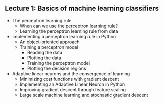 ##  Lecture 1: Basics of machine learning classifiers

- The perceptron learning rule
    - When can we use the perceptron learning rule?
    - Learning the perceptron learning rule from data
- Implementing a perceptron learning rule in Python
    - An object-oriented approach
    - Training a perceptron model
        - Reading the data
        - Plotting the data
        - Training the perceptron model
        - Plotting the decision regions
- Adaptive linear neurons and the convergence of learning
    - Minimizing cost functions with gradient descent
    - Implementing an Adaptive Linear Neuron in Python
    - Improving gradient descent through feature scaling
    - Large scale machine learning and stochastic gradient descent
